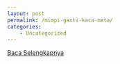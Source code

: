 ```yaml
---
layout: post
permalink: /mimpi-ganti-kaca-mata/
categories:
    - Uncategorized
---
```


[Baca Selengkapnya](/02)